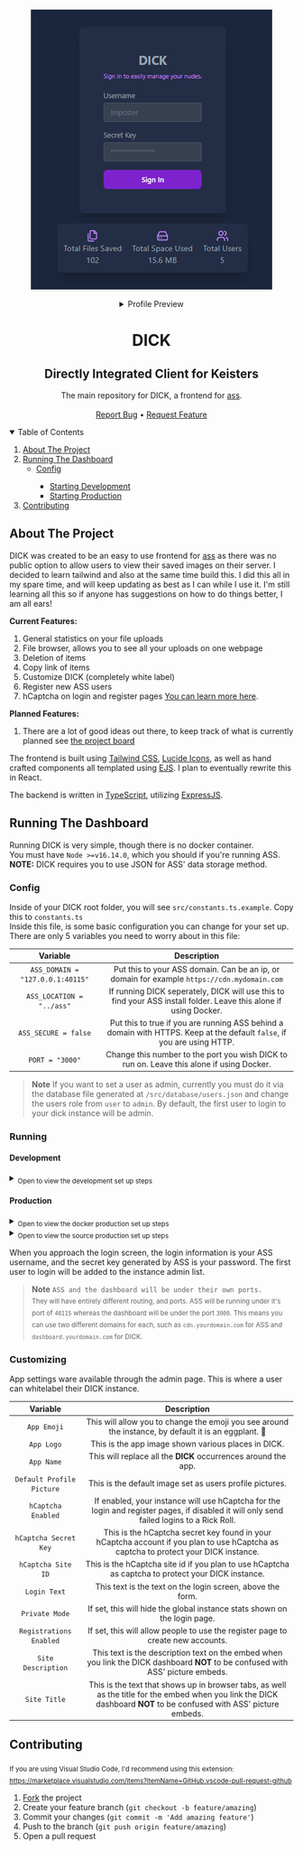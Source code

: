 <br>
<p align="center">
  <a href="assets/dick_example_2.png">
    <img src="assets/dick_example_2.png" alt="Login">
  </a>
  <details align="center">
  <summary>Profile Preview</summary>
    <a href="assets/dick_example_1.png">
    <img src="assets/dick_example_1.png" alt="Profile">
  </a>
  </details>

  <h1 align="center">DICK</h1>

  <h2 align="center">Directly Integrated Client for Keisters</h2>

  <p align="center">
    The main repository for DICK, a frontend for <a href="https://github.com/tycrek/ass">ass</a>.
    <br>
    <br>
    <a href="https://github.com/facinorous-420/dick/issues">Report Bug</a>
    &bull;
    <a href="https://github.com/facinorous-420/dick/issues">Request Feature</a>
  </p>
</p>

<!-- Table of Contents -->
<details open="open">
  <summary>Table of Contents</summary>
  <ol>
    <li><a href="#about-the-project">About The Project</a></li>
    <li><a href="#running-the-dashboard">Running The Dashboard</a>
      <ul>
        <li><a href="#config">Config</a></li>
          <ul>
            <li><a href="#development">Starting Development</a></li>
            <li><a href="#production">Starting Production</a></li>
          </ul>
        </ul>
    </li>
    <li>
      <a href="#contributing">Contributing</a>
    </li>
  </ol>
</details>


## About The Project

DICK was created to be an easy to use frontend for [ass](https://github.com/tycrek/ass) as there was no public option to allow users to view their saved images on their server. I decided to learn tailwind and also at the same time build this. I did this all in my spare time, and will keep updating as best as I can while I use it. I'm still learning all this so if anyone has suggestions on how to do things better, I am all ears!

**Current Features:**
1. General statistics on your file uploads
2. File browser, allows you to see all your uploads on one webpage
3. Deletion of items
4. Copy link of items
5. Customize DICK (completely white label)
6. Register new ASS users
7. hCaptcha on login and register pages <a href="https://www.hcaptcha.com/">You can learn more here</a>.

**Planned Features:**
1. There are a lot of good ideas out there, to keep track of what is currently planned see <a href="https://github.com/users/Facinorous-420/projects/2">the project board</a>

The frontend is built using <a href="https://tailwindcss.com">Tailwind CSS</a>, <a href="https://lucide.dev/">Lucide Icons</a>, as well as hand crafted components all templated using <a href="https://ejs.co/">EJS</a>. I plan to eventually rewrite this in React.

The backend is written in <a href="https://www.typescriptlang.org/">TypeScript</a>, utilizing <a href="https://expressjs.com/">ExpressJS</a>.

## Running The Dashboard

Running DICK is very simple, though there is no docker container.<br/>
You must have `Node >=v16.14.0`, which you should if you're running ASS.<br/>
**NOTE:** DICK requires you to use JSON for ASS' data storage method.

### Config

Inside of your DICK root folder, you will see `src/constants.ts.example`. Copy this to `constants.ts`<br/>
Inside this file, is some basic configuration you can change for your set up. There are only 5 variables you need to worry about in this file:

| Variable | Description |
|:-:|:-:|
| `ASS_DOMAIN = "127.0.0.1:40115"` | Put this to your ASS domain. Can be an ip, or domain for example `https://cdn.mydomain.com` |
| `ASS_LOCATION = "../ass"` | If running DICK seperately, DICK will use this to find your ASS install folder. Leave this alone if using Docker. |
| `ASS_SECURE = false` | Put this to true if you are running ASS behind a domain with HTTPS. Keep at the default `false`, if you are using HTTP. |
| `PORT = "3000"` | Change this number to the port you wish DICK to run on. Leave this alone if using Docker. |

> **Note**
> If you want to set a user as admin, currently you must do it via the database file generated at `/src/database/users.json` and change the users role from `user` to `admin`. By default, the first user to login to your dick instance will be admin.

### Running

#### Development

<details>
    <summary>
      <sub>Open to view the development set up steps</sub>
    </summary>

  1. Create a folder, call it whatever you wish
  2. Install, and run ASS https://github.com/tycrek/ass#installation (This will create an `ass` folder) 
  3. Go back into the folder you created and clone this repo `git clone https://github.com/Facinorous-420/dick`
  4. Go into the newly created `dick` folder `cd dick`
  5. Go into `/src` and copy `constants.ts.example` to `constants.ts` and edit it as needed
  6. Go back to the root of `dick` and install the dependancies for the frontend, `npm i`
  7. Run `npm run build:dev` to compile the code base in watch mode
  8. In a new terminal, run `npm run serve:dev` to run DICK using nodemon
</details>
  
#### Production
<details>
    <summary>
      <sub>Open to view the docker production set up steps</sub>
    </summary><br>

  1. Create a folder, call it whatever you wish
  2. Install, and run ASS https://github.com/tycrek/ass#installation (This will create an `ass` folder) 
  3. Go back into the folder you created and clone this repo `git clone https://github.com/Facinorous-420/dick.git`
  4. Go into the newly created `dick` folder `cd dick`
  5. Go into `/src` and copy `constants.ts.example` to `constants.ts` and edit it as needed
  6. Go back to the root of `dick` and edit the `docker-compose.yml` to match your specific needs by changing the port, and voluime location where your ass files are on your system.
  7. Run the docker compose file `docker-compose up -d` this will create a new container named `dick`.
</details>

<details>
    <summary>
      <sub>Open to view the source production set up steps</sub>
    </summary><br>

  1. Create a folder, call it whatever you wish
  2. Install, and run ASS https://github.com/tycrek/ass#installation (This will create an `ass` folder) 
  3. Go back into the folder you created and clone this repo `git clone https://github.com/Facinorous-420/dick.git`
  4. Go into the newly created `dick` folder `cd dick`
  5. Go into `/src` and copy `constants.ts.example` to `constants.ts` and edit it as needed
  6. Go back to the root of `dick` and install the dependancies for the frontend, `npm i`
  7. Run `npm start` to compile the code base and run DICK
</details>

When you approach the login screen, the login information is your ASS username, and the secret key generated by ASS is your password.
The first user to login will be added to the instance admin list.

> **Note**
> ```ASS and the dashboard will be under their own ports.```<br>
> <sub> They will have entirely different routing, and ports. ASS will be running under it's port of `40115` whereas the dashboard will be under the port `3000`. This means you can use two different domains for each, such as `cdn.yourdomain.com` for ASS and `dashboard.yourdomain.com` for DICK.</sub>

### Customizing

App settings ware available through the admin page. This is where a user can whitelabel their DICK instance.

| Variable | Description |
|:-:|:-:|
| `App Emoji` | This will allow you to change the emoji you see around the instance, by default it is an eggplant. 🍆 |
| `App Logo` | This is the app image shown various places in DICK. |
| `App Name` | This will replace all the **DICK** occurrences around the app. |
| `Default Profile Picture` | This is the default image set as users profile pictures. |
| `hCaptcha Enabled` | If enabled, your instance will use hCaptcha for the login and register pages, if disabled it will only send failed logins to a Rick Roll. |
| `hCaptcha Secret Key` | This is the hCaptcha secret key found in your hCaptcha account if you plan to use hCaptcha as captcha to protect your DICK instance. |
| `hCaptcha Site ID` | This is the hCaptcha site id if you plan to use hCaptcha as captcha to protect your DICK instance. |
| `Login Text` | This text is the text on the login screen, above the form. |
| `Private Mode` | If set, this will hide the global instance stats shown on the login page. |
| `Registrations Enabled` | If set, this will allow people to use the register page to create new accounts. |
| `Site Description` | This text is the description text on the embed when you link the DICK dashboard **NOT** to be confused with ASS' picture embeds. |
| `Site Title` | This is the text that shows up in browser tabs, as well as the title for the embed when you link the DICK dashboard **NOT** to be confused with ASS' picture embeds. |

## Contributing

<sub>If you are using Visual Studio Code, I'd recommend using this extension: https://marketplace.visualstudio.com/items?itemName=GitHub.vscode-pull-request-github</sub>

1. [Fork](https://github.com/facinorous-420/dick/fork) the project
2. Create your feature branch (`git checkout -b feature/amazing`)
3. Commit your changes (`git commit -m 'Add amazing feature'`)
4. Push to the branch (`git push origin feature/amazing`)
5. Open a pull request
